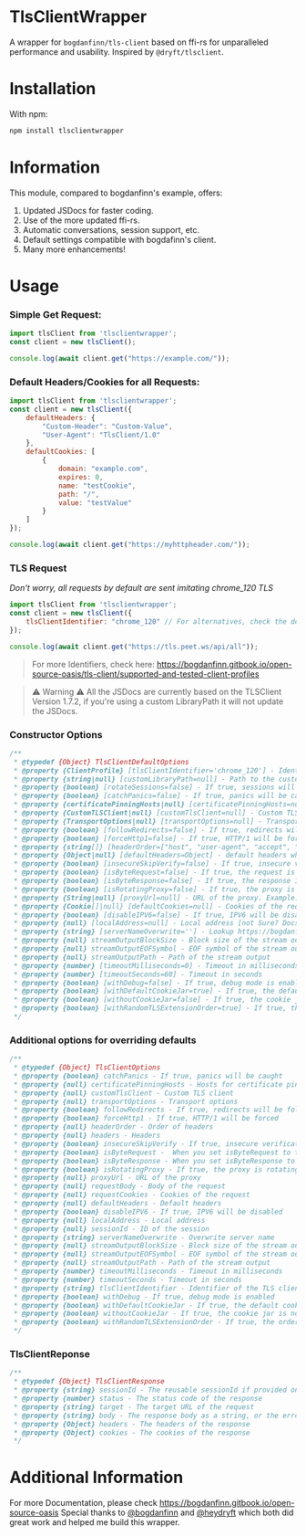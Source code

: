 # TlsClientWrapper
A wrapper for `bogdanfinn/tls-client` based on ffi-rs for unparalleled performance and usability. Inspired by `@dryft/tlsclient`.

# Installation
With npm: 
```bash
npm install tlsclientwrapper
```

# Information
This module, compared to bogdanfinn's example, offers:
1. Updated JSDocs for faster coding.
2. Use of the more updated ffi-rs.
3. Automatic conversations, session support, etc.
4. Default settings compatible with bogdafinn's client.
5. Many more enhancements!

# Usage
### Simple Get Request:
```js
import tlsClient from 'tlsclientwrapper';
const client = new tlsClient();

console.log(await client.get("https://example.com/"));
```

### Default Headers/Cookies for all Requests:
```js
import tlsClient from 'tlsclientwrapper';
const client = new tlsClient({
    defaultHeaders: {
        "Custom-Header": "Custom-Value",
        "User-Agent": "TlsClient/1.0"
    },
    defaultCookies: [
        {
            domain: "example.com",
            expires: 0,
            name: "testCookie",
            path: "/",
            value: "testValue"
        }
    ]
});

console.log(await client.get("https://myhttpheader.com/"));
```

### TLS Request
*Don't worry, all requests by default are sent imitating chrome_120 TLS*
```js
import tlsClient from 'tlsclientwrapper';
const client = new tlsClient({
    tlsClientIdentifier: "chrome_120" // For alternatives, check the docs or the JSDocs
});

console.log(await client.get("https://tls.peet.ws/api/all"));
```
> For more Identifiers, check here: https://bogdanfinn.gitbook.io/open-source-oasis/tls-client/supported-and-tested-client-profiles

> ⚠️ Warning ⚠️
> All the JSDocs are currently based on the TLSClient Version 1.7.2, if you're using a custom LibraryPath it will not update the JSDocs.

### Constructor Options
```js
/**
 * @typedef {Object} TlsClientDefaultOptions
 * @property {ClientProfile} [tlsClientIdentifier='chrome_120'] - Identifier of the TLS client
 * @property {string|null} [customLibraryPath=null] - Path to the custom library
 * @property {boolean} [rotateSessions=false] - If true, sessions will be rotated on each request -> This will cause the cookies to be reset
 * @property {boolean} [catchPanics=false] - If true, panics will be caught
 * @property {certificatePinningHosts|null} [certificatePinningHosts=null] - Hosts for certificate pinning
 * @property {CustomTLSClient|null} [customTlsClient=null] - Custom TLS client
 * @property {TransportOptions|null} [transportOptions=null] - Transport options
 * @property {boolean} [followRedirects=false] - If true, redirects will be followed
 * @property {boolean} [forceHttp1=false] - If true, HTTP/1 will be forced
 * @property {string[]} [headerOrder=["host", "user-agent", "accept", "accept-language", "accept-encoding", "connection", "upgrade-insecure-requests", "if-modified-since", "cache-control", "dnt", "content-length", "content-type", "range", "authorization", "x-real-ip", "x-forwarded-for", "x-requested-with", "x-csrf-token", "x-request-id", "sec-ch-ua", "sec-ch-ua-mobile", "sec-ch-ua-platform", "sec-fetch-dest", "sec-fetch-mode", "sec-fetch-site", "origin", "referer", "pragma", "max-forwards", "x-http-method-override", "if-unmodified-since", "if-none-match", "if-match", "if-range", "accept-datetime"]] - Order of headers
 * @property {Object|null} [defaultHeaders=Object] - default headers which will be used in every request - Default: UserAgent Chrome v120
 * @property {boolean} [insecureSkipVerify=false] - If true, insecure verification will be skipped
 * @property {boolean} [isByteRequest=false] - If true, the request is a byte request
 * @property {boolean} [isByteResponse=false] - If true, the response is a byte response
 * @property {boolean} [isRotatingProxy=false] - If true, the proxy is rotating
 * @property {String|null} [proxyUrl=null] - URL of the proxy. Example: http://user:password@ip:port
 * @property {Cookie[]|null} [defaultCookies=null] - Cookies of the request
 * @property {boolean} [disableIPV6=false] - If true, IPV6 will be disabled
 * @property {null} [localAddress=null] - Local address [not Sure? Docs are not clear]
 * @property {string} [serverNameOverwrite=''] - Lookup https://bogdanfinn.gitbook.io/open-source-oasis/tls-client/client-options
 * @property {null} streamOutputBlockSize - Block size of the stream output
 * @property {null} streamOutputEOFSymbol - EOF symbol of the stream output
 * @property {null} streamOutputPath - Path of the stream output
 * @property {number} [timeoutMilliseconds=0] - Timeout in milliseconds
 * @property {number} [timeoutSeconds=60] - Timeout in seconds
 * @property {boolean} [withDebug=false] - If true, debug mode is enabled
 * @property {boolean} [withDefaultCookieJar=true] - If true, the default cookie jar is used
 * @property {boolean} [withoutCookieJar=false] - If true, the cookie jar is not used
 * @property {boolean} [withRandomTLSExtensionOrder=true] - If true, the order of TLS extensions is randomized
 */
```

### Additional options for overriding defaults
```js
/**
 * @typedef {Object} TlsClientOptions
 * @property {boolean} catchPanics - If true, panics will be caught
 * @property {null} certificatePinningHosts - Hosts for certificate pinning
 * @property {null} customTlsClient - Custom TLS client
 * @property {null} transportOptions - Transport options
 * @property {boolean} followRedirects - If true, redirects will be followed
 * @property {boolean} forceHttp1 - If true, HTTP/1 will be forced
 * @property {null} headerOrder - Order of headers
 * @property {null} headers - Headers
 * @property {boolean} insecureSkipVerify - If true, insecure verification will be skipped
 * @property {boolean} isByteRequest -  When you set isByteRequest to true the request body needs to be a base64 encoded string. Useful when you want to upload images for example.
 * @property {boolean} isByteResponse - When you set isByteResponse to true the response body will be a base64 encoded string. Useful when you want to download images for example.
 * @property {boolean} isRotatingProxy - If true, the proxy is rotating
 * @property {null} proxyUrl - URL of the proxy
 * @property {null} requestBody - Body of the request
 * @property {null} requestCookies - Cookies of the request
 * @property {null} defaultHeaders - Default headers
 * @property {boolean} disableIPV6 - If true, IPV6 will be disabled
 * @property {null} localAddress - Local address
 * @property {null} sessionId - ID of the session
 * @property {string} serverNameOverwrite - Overwrite server name
 * @property {null} streamOutputBlockSize - Block size of the stream output
 * @property {null} streamOutputEOFSymbol - EOF symbol of the stream output
 * @property {null} streamOutputPath - Path of the stream output
 * @property {number} timeoutMilliseconds - Timeout in milliseconds
 * @property {number} timeoutSeconds - Timeout in seconds
 * @property {string} tlsClientIdentifier - Identifier of the TLS client
 * @property {boolean} withDebug - If true, debug mode is enabled
 * @property {boolean} withDefaultCookieJar - If true, the default cookie jar is used
 * @property {boolean} withoutCookieJar - If true, the cookie jar is not used
 * @property {boolean} withRandomTLSExtensionOrder - If true, the order of TLS extensions is randomized
 */
```

### TlsClientReponse
```js
/**
 * @typedef {Object} TlsClientResponse
 * @property {string} sessionId - The reusable sessionId if provided on the request
 * @property {number} status - The status code of the response
 * @property {string} target - The target URL of the request
 * @property {string} body - The response body as a string, or the error message
 * @property {Object} headers - The headers of the response
 * @property {Object} cookies - The cookies of the response
 */
```


# Additional Information
For more Documentation, please check https://bogdanfinn.gitbook.io/open-source-oasis
Special thanks to [@bogdanfinn](https://github.com/bogdanfinn) and [@heydryft](https://github.com/heydryft) which both did great work and helped me build this wrapper.


